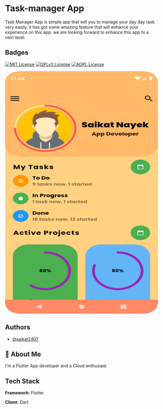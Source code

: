 # Task-manager App

Task Manager App is simple app that will you to manage your day day task very easily, it has got some amazing feature that will enhance your experience on this app. we are looking forward to enhance this app to a next level.



## Badges

[![MIT License](https://img.shields.io/badge/License-MIT-green.svg)](https://choosealicense.com/licenses/mit/)
[![GPLv3 License](https://img.shields.io/badge/License-GPL%20v3-yellow.svg)](https://opensource.org/licenses/)
[![AGPL License](https://img.shields.io/badge/license-AGPL-blue.svg)](http://www.gnu.org/licenses/agpl-3.0)

<img height="800" src="https://github.com/Saikat2407/Task-Manager_App/blob/master/App%20ScreenShot/Home-page%20view.png" width="600"/>

## Authors

- [@saikat2407](https://www.github.com/saikat2407)


## 🚀 About Me
I'm a Flutter App developer and a Cloud enthusiast


## Tech Stack

**Framework:** Flutter

**Client:** Dart